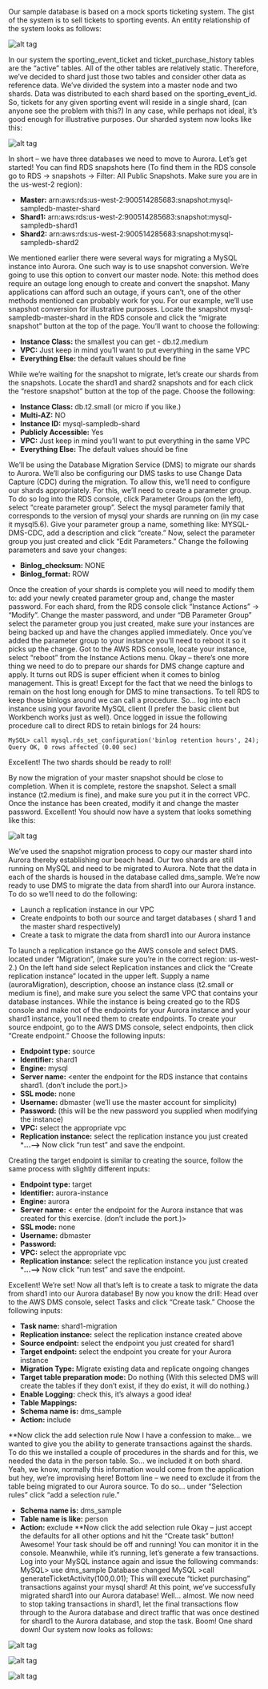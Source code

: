 Our sample database is based on a mock sports ticketing system. The gist of the system is to sell tickets to sporting events. An entity relationship of the system looks as follows:

![alt tag](/images/sampledb.jpg)

In our system the sporting_event_ticket and ticket_purchase_history tables are the “active” tables. All of the other tables are relatively static. Therefore, we’ve decided to shard just those two tables and consider other data as reference data. We’ve divided the system into a master node and two shards.  Data was distributed to each shard based on the sporting_event_id. So, tickets for any given sporting event will reside in a single shard, (can anyone see the problem with this?) In any case, while perhaps not ideal, it’s good enough for illustrative purposes. Our sharded system now looks like this:


![alt tag](/images/shardedERD.jpg)

In short – we have three databases we need to move to Aurora. Let’s get started!
You can find RDS snapshots here (To find them in the RDS console go to RDS -> snapshots -> Filter: All Public Snapshots. Make sure you are in the us-west-2 region):
* <b>Master:</b> arn:aws:rds:us-west-2:900514285683:snapshot:mysql-sampledb-master-shard
* <b>Shard1:</b> arn:aws:rds:us-west-2:900514285683:snapshot:mysql-sampledb-shard1
* <b>Shard2:</b> arn:aws:rds:us-west-2:900514285683:snapshot:mysql-sampledb-shard2

We mentioned earlier there were several ways for migrating a MySQL instance into Aurora. One such way is to use snapshot conversion. We’re going to use this option to convert our master node. Note: this method does require an outage long enough to create and convert the snapshot. Many applications can afford such an outage, if yours can’t, one of the other methods mentioned can probably work for you. For our example, we’ll use snapshot conversion for illustrative purposes.
Locate the snapshot mysql-sampledb-master-shard in the RDS console and click the “migrate snapshot” button at the top of the page.  You’ll want to choose the following:
* <b>Instance Class:</b> the smallest you can get - db.t2.medium
* <b>VPC:</b> Just keep in mind you’ll want to put everything in the same VPC
* <b>Everything Else:</b> the default values should be fine

While we’re waiting for the snapshot to migrate, let’s create our shards from the snapshots. Locate the shard1 and shard2 snapshots and for each click the “restore snapshot” button at the top of the page. Choose the following:
* <b>Instance Class:</b> db.t2.small (or micro if you like.)
* <b>Multi-AZ:</b> NO
* <b>Instance ID:</b> mysql-sampledb-shard<n>
* <b>Publicly Accessible:</b> Yes
* <b>VPC:</b> Just keep in mind you’ll want to put everything in the same VPC
* <b>Everything Else:</b> The default values should be fine

We’ll be using the Database Migration Service (DMS) to migrate our shards to Aurora. We’ll also be configuring our DMS tasks to use Change Data Capture (CDC) during the migration. To allow this, we’ll need to configure our shards appropriately. For this, we’ll need to create a parameter group. To do so log into the RDS console, click Parameter Groups (on the left), select “create parameter group”.  Select the mysql parameter family that corresponds to the version of mysql your shards are running on (in my case it mysql5.6).  Give your parameter group a name, something like: MYSQL-DMS-CDC, add a description and click “create.” Now, select the parameter group you just created and click “Edit Parameters.” Change the following parameters and save your changes:
* <b>Binlog_checksum:</b> NONE 
* <b>Binlog_format:</b> ROW

Once the creation of your shards is complete you will need to modify them to: add your newly created parameter group and, change the master password. For each shard, from the RDS console click “Instance Actions” -> “Modify”.  Change the master password, and under “DB Parameter Group” select the parameter group you just created, make sure your instances are being backed up and have the changes applied immediately. Once you’ve added the parameter group to your instance you’ll need to reboot it so it picks up the change. Got to the AWS RDS console, locate your instance, select “reboot” from the Instance Actions menu.
Okay – there’s one more thing we need to do to prepare our shards for DMS change capture and apply. It turns out RDS is super efficient when it comes to binlog management. This is great! Except for the fact that we need the binlogs to remain on the host long enough for DMS to mine transactions. To tell RDS to keep those binlogs around we can call a procedure. So… log into each instance using your favorite MySQL client (I prefer the basic client but Workbench works just as well).  Once logged in issue the following procedure call to direct RDS to retain binlogs for 24 hours:

```
MySQL> call mysql.rds_set_configuration('binlog retention hours', 24);
Query OK, 0 rows affected (0.00 sec)
```

Excellent! The two shards should be ready to roll!

By now the migration of your master snapshot should be close to completion. When it is complete, restore the snapshot. Select a small instance (t2.medium is fine), and make sure you put it in the correct VPC. Once the instance has been created, modify it and change the master password.
Excellent! You should now have a system that looks something like this:

![alt tag](/images/unconsolidatedShards.png)

We’ve used the snapshot migration process to copy our master shard into Aurora thereby establishing our beach head. Our two shards are still running on MySQL and need to be migrated to Aurora. Note that the data in each of the shards is housed in the database called dms_sample. We’re now ready to use DMS to migrate the data from shard1 into our Aurora instance.  To do so we’ll need to do the following:
* Launch a replication instance in our VPC
* Create endpoints to both our source and target databases ( shard 1 and the master shard respectively)
* Create a task to migrate the data from shard1 into our Aurora instance

To launch a replication instance go the AWS console and select DMS. located under “Migration”, (make sure you’re in the correct region: us-west-2.) On the left hand side select Replication instances and click the “Create replication instance” located in the upper left. Supply a name (auroraMigration), description, choose an instance class (t2.small or medium is fine), and make sure you select the same VPC that contains your database instances. While the instance is being created go to the RDS console and make not of the endpoints for your Aurora instance and your shard1 instance, you’ll need them to create endpoints.
To create your source endpoint, go to the AWS DMS console, select endpoints, then click “Create endpoint.”  Choose the following inputs:
* <b>Endpoint type:</b> source
* <b>Identifier:</b> shard1
* <b>Engine:</b> mysql
* <b>Server name:</b> <enter the endpoint for the RDS instance that contains shard1. (don’t include the port.)>
* <b>SSL mode:</b> none
* <b>Username:</b> dbmaster  (we’ll use the master account for simplicity)
* <b>Password:</b> <the password>  (this will be the new password you supplied when modifying the instance)
* <b>VPC:</b> select the appropriate vpc
* <b>Replication instance:</b> select the replication instance you just created
*<b>...--></b> Now click “run test” and save the endpoint.

Creating the target endpoint is similar to creating the source, follow the same process with slightly different inputs:
* <b>Endpoint   type:</b> target
* <b>Identifier:</b> aurora-instance
* <b>Engine:</b> aurora
* <b>Server name:</b> < enter the endpoint for the Aurora instance that was created for this exercise. (don’t include the port.)>
* <b>SSL mode:</b> none
* <b>Username:</b> dbmaster
* <b>Password:</b> <whatever it was changed to>
* <b>VPC:</b> select the appropriate vpc
* <b>Replication instance:</b> select the replication instance you just created
*<b>...--></b>  Now click “run test” and save the endpoint.

Excellent! We’re set! Now all that’s left is to create a task to migrate the data from shard1 into our Aurora database!
By now you know the drill: Head over to the AWS DMS console, select Tasks and click “Create task.” Choose the following inputs:
* <b>Task name:</b> shard1-migration
* <b>Replication instance:</b> select the replication instance created above
* <b>Source endpoint:</b> select the endpoint you just created for shard1
* <b>Target endpoint:</b> select the endpoint you create for your Aurora instance
* <b>Migration Type:</b> Migrate existing data and replicate ongoing changes
* <b>Target table preparation mode:</b> Do nothing  (With this selected DMS will create the tables if they don’t exist, if they do exist, it will do nothing.)
* <b>Enable Logging:</b> check this, it’s always a good idea!
* <b>Table Mappings:</b>
* <b>Schema name is:</b> dms_sample
* <b>Action:</b> include

**Now click the add selection rule
Now I have a confession to make…  we wanted to give you the ability to generate transactions against the shards. To do this we installed a couple of procedures in the shards and for this, we needed the data in the person table. So… we included it on both shard. Yeah, we know, normally this information would come from the application but hey, we’re improvising here! Bottom line – we need to exclude it from the table being migrated to our Aurora source.  To do so… under “Selection rules” click “add a selection rule.” 
* <b>Schema name is:</b> dms_sample
* <b>Table name is like:</b> person
* <b>Action:</b> exclude
**Now click the add selection rule
Okay – just accept the defaults for all other options and hit the “Create task” button!
Awesome! Your task should be off and running! You can monitor it in the console. Meanwhile, while it’s running, let’s generate a few transactions. Log into your MySQL instance again and issue the following commands:
MySQL> use dms_sample
Database changed
MySQL >call generateTicketActivity(100,0.01);
This will execute “ticket purchasing” transactions against your mysql shard!
At this point, we’ve successfully migrated shard1 into our Aurora database! Well… almost. We now need to stop taking transactions in shard1, let the final transactions flow through to the Aurora database and direct traffic that was once destined for shard1 to the Aurora database, and stop the task. Boom! One shard down!
Our system now looks as follows:

![alt tag](/images/shardConsolidationStageOne.png)

![alt tag](/images/shardConsolidationFinal.png)

![alt tag](/images/shardConsolidationAlternative.png)
